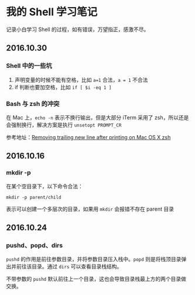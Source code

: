 # 我的 Shell 学习笔记

记录小白学习 Shell 的过程，如有错误，万望指正，感激不尽。

## 2016.10.30

### Shell 中的一些坑

1. 声明变量的时候不能有空格，比如 `a=1` 合法，`a = 1` 不合法
2. if 判断也要加空格，比如 `if [ $i -eq 1 ]`

### Bash 与 zsh 的冲突

在 Mac 上，`echo -n` 表示不换行输出，但是大部分 iTerm 采用了 zsh，所以还是会强制换行，解决方案是执行 `unsetopt PROMPT_CR`

参考地址：[Removing trailing new line after printing on Mac OS X zsh](http://stackoverflow.com/questions/18213751/removing-trailing-new-line-after-printing-on-mac-os-x-zsh)

## 2016.10.16

### mkdir -p

在某个空目录下，以下命令合法：

```shell
mkdir -p parent/child
```

表示可以创建一个多层次的目录，如果用 `mkdir` 会报错不存在 parent 目录

## 2016.10.24

### pushd、popd、dirs

`pushd` 的作用是前往参数目录，并将参数目录压入栈中。`popd` 则是将栈顶目录弹出并前往该目录。通过 `dirs` 可以查看目录栈结构。

不带参数的 `pushd` 默认前往上一个目录，这也会导致目录栈最上方的两个目录做交换。

